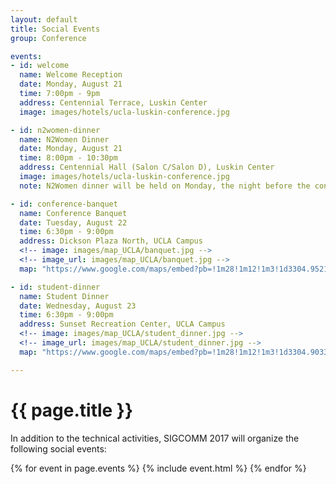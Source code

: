 ```yaml
---
layout: default
title: Social Events
group: Conference

events:
- id: welcome
  name: Welcome Reception
  date: Monday, August 21
  time: 7:00pm - 9pm
  address: Centennial Terrace, Luskin Center
  image: images/hotels/ucla-luskin-conference.jpg

- id: n2women-dinner
  name: N2Women Dinner
  date: Monday, August 21
  time: 8:00pm - 10:30pm
  address: Centennial Hall (Salon C/Salon D), Luskin Center
  image: images/hotels/ucla-luskin-conference.jpg
  note: N2Women dinner will be held on Monday, the night before the conference, in Centennial Hall (Salon C/Salon D) in Luskin Center. N2Women Dinner aims to foster the minority community within SIGCOMM, and make it easier for the under-represented attendees to fully participate in the conference. Attendees will have the opportunity to meet multiple senior members of the community from universities, research labs and industry. The dinner is open to everyone who identifies with any minority, not just women. Everyone who has received a confirmed seat at the dinner will find the N2Women dinner ticket issued along with their name tags at the SIGCOMM registration desk.

- id: conference-banquet
  name: Conference Banquet
  date: Tuesday, August 22
  time: 6:30pm - 9:00pm
  address: Dickson Plaza North, UCLA Campus
  <!-- image: images/map_UCLA/banquet.jpg -->
  <!-- image_url: images/map_UCLA/banquet.jpg -->
  map: "https://www.google.com/maps/embed?pb=!1m28!1m12!1m3!1d3304.9521178746377!2d-118.44515114892431!3d34.07074168050565!2m3!1f0!2f0!3f0!3m2!1i1024!2i768!4f13.1!4m13!3e2!4m5!1s0x80c2bc88a7fe279b%3A0x1b84a71ecd8dc065!2sLuskin+Conference+Center+Hotel%2C+Westwood+Plaza%2C+Los+Angeles%2C+CA!3m2!1d34.0692557!2d-118.44569829999999!4m5!1s0x80c2bc882c2b241d%3A0xb18303a724ec74d2!2sDickson+Court+North%2C+Los+Angeles%2C+CA+90095!3m2!1d34.072666399999996!2d-118.4402231!5e0!3m2!1sen!2sus!4v1496344087951"

- id: student-dinner
  name: Student Dinner
  date: Wednesday, August 23
  time: 6:30pm - 9:00pm
  address: Sunset Recreation Center, UCLA Campus
  <!-- image: images/map_UCLA/student_dinner.jpg -->
  <!-- image_url: images/map_UCLA/student_dinner.jpg -->
  map: "https://www.google.com/maps/embed?pb=!1m28!1m12!1m3!1d3304.903396367546!2d-118.45034284892431!3d34.07199058050537!2m3!1f0!2f0!3f0!3m2!1i1024!2i768!4f13.1!4m13!3e2!4m5!1s0x80c2bc88a7fe279b%3A0x1b84a71ecd8dc065!2sLuskin+Conference+Center+Hotel%2C+Westwood+Plaza%2C+Los+Angeles%2C+CA!3m2!1d34.0692557!2d-118.44569829999999!4m5!1s0x80c2bc8d9bea29ef%3A0x26fb0a1951297b14!2sSunset+Canyon+Recreation+Center%2C+Easton+Drive%2C+Los+Angeles%2C+CA!3m2!1d34.0750513!2d-118.45172199999999!5e0!3m2!1sen!2sus!4v1496344030928"

---
```


# {{ page.title }}

In addition to the technical activities, SIGCOMM 2017 will organize the following social events:

{% for event in page.events %}
{% include event.html %}
{% endfor %}
